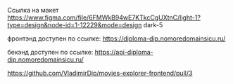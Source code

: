 Ссылка на макет 
https://www.figma.com/file/6FMWkB94wE7KTkcCgUXtnC/light-1?type=design&node-id=1-12229&mode=design
dark-5

фронтэнд доступен по ссылке:
https://diploma-dip.nomoredomainsicu.ru/

бекэнд доступен по ссылке:
https://api-diploma-dip.nomoredomainsicu.ru/

https://github.com/VladimirDip/movies-explorer-frontend/pull/3
